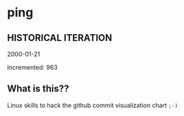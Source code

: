 # ping

## HISTORICAL ITERATION
2000-01-21

Incremented: 963

## What is this?? 
Linux skills to hack the github commit visualization chart `;-)`
